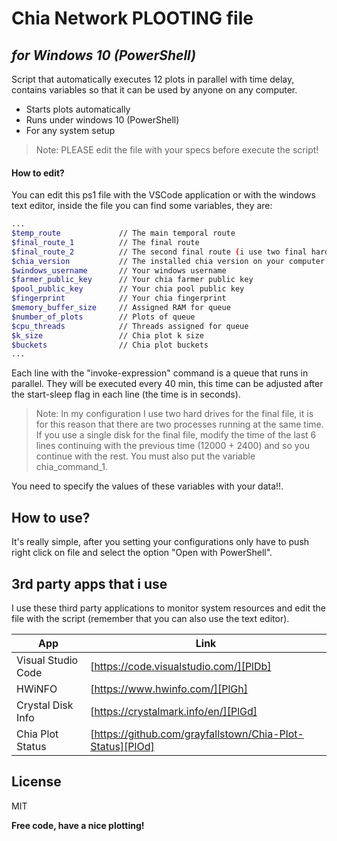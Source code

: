 # Chia Network PLOOTING file
## _for Windows 10 (PowerShell)_

Script that automatically executes 12 plots in parallel with time delay, 
contains variables so that it can be used by anyone on any computer.

- Starts plots automatically
- Runs under windows 10 (PowerShell)
- For any system setup

> Note: PLEASE edit the file with your specs before execute the script!

#### How to edit?

You can edit this ps1 file with the VSCode application or with the windows 
text editor, inside the file you can find some variables, they are:

```sh
...
$temp_route             // The main temporal route 
$final_route_1          // The final route
$final_route_2          // The second final route (i use two final hard drives for this example)
$chia_version           // The installed chia version on your computer
$windows_username       // Your windows username
$farmer_public_key      // Your chia farmer public key
$pool_public_key        // Your chia pool public key 
$fingerprint            // Your chia fingerprint
$memory_buffer_size     // Assigned RAM for queue
$number_of_plots        // Plots of queue
$cpu_threads            // Threads assigned for queue
$k_size                 // Chia plot k size
$buckets                // Chia plot buckets
...
```


Each line with the "invoke-expression" command is a queue that runs in parallel. 
They will be executed every 40 min, this time can be adjusted after the start-sleep 
flag in each line (the time is in seconds).


> Note: In my configuration I use two hard drives for the final file, it is for this reason 
that there are two processes running at the same time. If you use a single disk for 
the final file, modify the time of the last 6 lines continuing with the previous 
time (12000 + 2400) and so you continue with the rest. You must also put the 
variable chia_command_1.

You need to specify the values of these variables with your data!!.

## How to use?

It's really simple, after you setting your configurations only have to push 
right click on file and select the option "Open with PowerShell".

## 3rd party apps that i use

I use these third party applications to monitor system resources and edit the file 
with the script (remember that you can also use the text editor).

| App | Link |
| ------ | ------ |
| Visual Studio Code | [https://code.visualstudio.com/][PlDb] |
| HWiNFO | [https://www.hwinfo.com/][PlGh] |
| Crystal Disk Info | [https://crystalmark.info/en/][PlGd] |
| Chia Plot Status | [https://github.com/grayfallstown/Chia-Plot-Status][PlOd] |

## License

MIT

**Free code, have a nice plotting!**

[//]: # (These are reference links used in the body of this note and get stripped out when the markdown processor does its job. There is no need to format nicely because it shouldn't be seen. Thanks SO - http://stackoverflow.com/questions/4823468/store-comments-in-markdown-syntax)

   [PlDb]: <https://code.visualstudio.com/>
   [PlGh]: <https://www.hwinfo.com/>
   [PlGd]: <https://crystalmark.info/en/>
   [PlOd]: <https://github.com/grayfallstown/Chia-Plot-Status>
